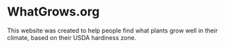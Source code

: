 # WhatGrows.org
This website was created to help people find what plants grow well in their climate, based on their USDA hardiness zone.
